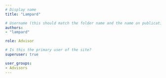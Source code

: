 ```yaml
---
# Display name
title: "Lampard"

# Username (this should match the folder name and the name on publications)
authors:
- "lampard"

role: Advisor

# Is this the primary user of the site?
superuser: true

user_groups:
- Advisors
---
```

